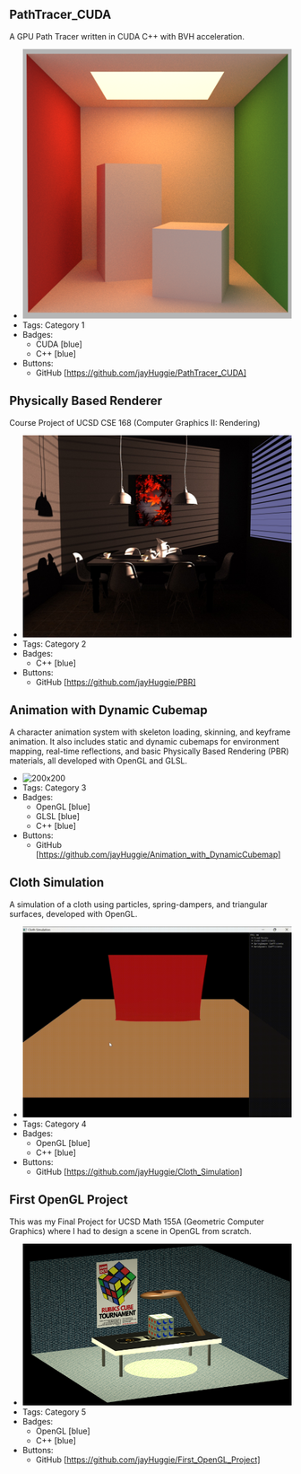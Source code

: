 ## PathTracer_CUDA
A GPU Path Tracer written in CUDA C++ with BVH acceleration.
- ![200x200](../assets/cornell_box_GPU.png)
- Tags: Category 1
- Badges:
  - CUDA [blue]
  - C++ [blue]
- Buttons:
  - GitHub [https://github.com/jayHuggie/PathTracer_CUDA]

## Physically Based Renderer
Course Project of UCSD CSE 168 (Computer Graphics II: Rendering)
- ![200x200](../assets/dining_room_PBR.jpeg)
- Tags: Category 2
- Badges:
  - C++ [blue]
- Buttons:
  - GitHub [https://github.com/jayHuggie/PBR]

## Animation with Dynamic Cubemap
A character animation system with skeleton loading, skinning, and keyframe animation. It also includes static and dynamic cubemaps for environment mapping, real-time reflections, and basic Physically Based Rendering (PBR) materials, all developed with OpenGL and GLSL.
- ![200x200](../assets/overview.gif)
- Tags: Category 3
- Badges:
  - OpenGL [blue]
  - GLSL [blue]
  - C++ [blue]
- Buttons:
  - GitHub [https://github.com/jayHuggie/Animation_with_DynamicCubemap]

## Cloth Simulation
A simulation of a cloth using particles, spring-dampers, and triangular surfaces, developed with OpenGL.
- ![200x200](../assets/cloth_video.gif)
- Tags: Category 4
- Badges:
  - OpenGL [blue]
  - C++ [blue]
- Buttons:
  - GitHub [https://github.com/jayHuggie/Cloth_Simulation]

## First OpenGL Project
This was my Final Project for UCSD Math 155A (Geometric Computer Graphics) where I had to design a scene in OpenGL from scratch.
- ![200x200](../assets/openGL_scene1.png)
- Tags: Category 5
- Badges:
  - OpenGL [blue]
  - C++ [blue]
- Buttons:
  - GitHub [https://github.com/jayHuggie/First_OpenGL_Project]
